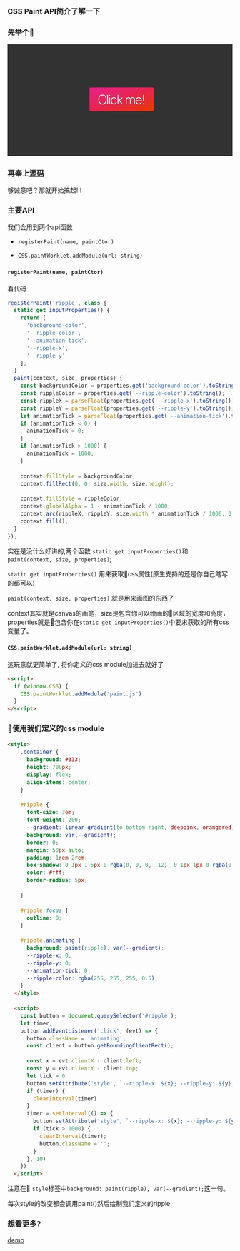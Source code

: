 ### CSS Paint API简介了解一下

### 先举个🌰

![预览效果](https://raw.githubusercontent.com/zheng-chuang/houdini/master/ripple/ripple.gif)

### 再奉上[源码](https://github.com/zheng-chuang/houdini/tree/master/ripple)

够诚意吧？那就开始搞起!!!

### 主要API

我们会用到两个api函数

- `registerPaint(name, paintCtor)`


- `CSS.paintWorklet.addModule(url: string)`


#### `registerPaint(name, paintCtor)`


看代码

```js
registerPaint('ripple', class {
  static get inputProperties() {
    return [
      'background-color',
      '--ripple-color',
      '--animation-tick',
      '--ripple-x',
      '--ripple-y'
    ];
  }
  paint(context, size, properties) {
    const backgroundColor = properties.get('background-color').toString();
    const rippleColor = properties.get('--ripple-color').toString();
    const rippleX = parseFloat(properties.get('--ripple-x').toString());
    const rippleY = parseFloat(properties.get('--ripple-y').toString());
    let animationTick = parseFloat(properties.get('--animation-tick').toString());
    if (animationTick < 0) {
      animationTick = 0;
    }
    if (animationTick > 1000) {
      animationTick = 1000;
    }

    context.fillStyle = backgroundColor;
    context.fillRect(0, 0, size.width, size.height);

    context.fillStyle = rippleColor;
    context.globalAlpha = 1 - animationTick / 1000;
    context.arc(rippleX, rippleY, size.width * animationTick / 1000, 0, 2 * Math.PI);
    context.fill();
  }
});
```

实在是没什么好讲的,两个函数 `static get inputProperties()`和`paint(context, size, properties)`;

`static get inputProperties()` 用来获取css属性(原生支持的还是你自己瞎写的都可以)

`paint(context, size, properties)` 就是用来画图的东西了

context其实就是canvas的画笔，size是包含你可以绘画的区域的宽度和高度，properties就是包含你在`static get inputProperties()`中要求获取的所有css变量了。

#### `CSS.paintWorklet.addModule(url: string)`

这玩意就更简单了, 将你定义的css module加进去就好了

```html
<script>
  if (window.CSS) {
    CSS.paintWorklet.addModule('paint.js')
  }
</script>
```

### 使用我们定义的css module

```html
<style>
    .container {
      background: #333;
      height: 700px;
      display: flex;
      align-items: center;
    }

    #ripple {
      font-size: 3em;
      font-weight: 200;
      --gradient: linear-gradient(to bottom right, deeppink, orangered);
      background: var(--gradient);
      border: 0;
      margin: 50px auto;
      padding: 1rem 2rem;
      box-shadow: 0 1px 1.5px 0 rgba(0, 0, 0, .12), 0 1px 1px 0 rgba(0, 0, 0, .24);
      color: #fff;
      border-radius: 5px;
      
    }

    #ripple:focus {
      outline: 0;
    }

    #ripple.animating {
      background: paint(ripple), var(--gradient);
      --ripple-x: 0;
      --ripple-y: 0;
      --animation-tick: 0;
      --ripple-color: rgba(255, 255, 255, 0.5);
    }
  </style>

  <script>
    const button = document.querySelector('#ripple');
    let timer;
    button.addEventListener('click', (evt) => {
      button.className = 'animating';
      const client = button.getBoundingClientRect();

      const x = evt.clientX - client.left;
      const y = evt.clientY - client.top;
      let tick = 0
      button.setAttribute('style', `--ripple-x: ${x}; --ripple-y: ${y}; --animation-tick: ${tick}`);
      if (timer) {
        clearInterval(timer)
      }
      timer = setInterval(() => {
        button.setAttribute('style', `--ripple-x: ${x}; --ripple-y: ${y}; --animation-tick: ${tick+=10}`);
        if (tick > 1000) {
          clearInterval(timer);
          button.className = '';
        }
      }, 10)
    })
  </script>

```

注意在 `style`标签中`background: paint(ripple), var(--gradient);`这一句。

每次style的改变都会调用paint()然后绘制我们定义的ripple

### 想看更多?

[demo](https://css-houdini.rocks/)
